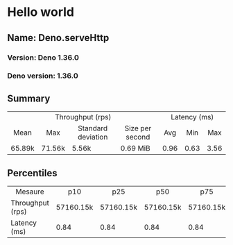 # Hello world
## Name: Deno.serveHttp 

### Version: Deno 1.36.0
### Deno version: 1.36.0

## Summary
<table>
<tr>
    <td align="center" colspan="4">Throughput (rps)</td>
    <td align="center" colspan="3">Latency (ms)</td>
</tr>
<tr>
    <td align="center">Mean</td>
    <td align="center">Max</td>
    <td align="center">Standard deviation</td>
    <td align="center">Size per second</td>
    <td align="center">Avg</td>
    <td align="center">Min</td>
    <td align="center">Max</td>
</tr>
<tr>
    <td>65.89k</td>
    <td>71.56k</td>
    <td>5.56k</td>
    <td>0.69 MiB</td>
    <td>0.96</td>
    <td>0.63</td>
    <td>3.56</td>
</tr>
</table>

## Percentiles

<table>
<tr>
  <td align="center">Mesaure</td>
  <td align="center">p10</td>
  <td align="center">p25</td>
  <td align="center">p50</td>
  <td align="center">p75</td>
  <td align="center">p90</td>
  <td align="center">p95</td>
  <td align="center">p99</td>
</tr>
<tr>
  <td>Throughput (rps)</td>
  <td>57160.15k</td>
  <td>57160.15k</td>
  <td>57160.15k</td>
  <td>57160.15k</td>
  <td>70565.42k</td>
  <td>71562.25k</td>
  <td>71562.25k</td>
</tr>
<tr>
  <td>Latency (ms)</td>
  <td>0.84</td>
  <td>0.84</td>
  <td>0.84</td>
  <td>0.84</td>
  <td>1.02</td>
  <td>1.13</td>
  <td>1.69</td>
</tr>
</table>
